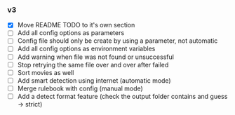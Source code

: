 ### v3 

- [x] Move README TODO to it's own section
- [ ] Add all config options as parameters
- [ ] Config file should only be create by using a parameter, not automatic
- [ ] Add all config options as environment variables
- [ ] Add warning when file was not found or unsuccessful
- [ ] Stop retrying the same file over and over after failed
- [ ] Sort movies as well
- [ ] Add smart detection using internet (automatic mode)
- [ ] Merge rulebook with config (manual mode)
- [ ] Add a detect format feature (check the output folder contains and guess -> strict)